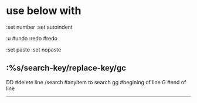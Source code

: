 
# use below with <esc>
:set number
:set autoindent

:u     #undo
:redo  #redo

:set paste
:set nopaste

:%s/search-key/replace-key/gc
---
<esc> DD        #delete line
<esc> /search   #anyitem to search
<esc> gg        #begining of line
<esc> G         #end of line

---
